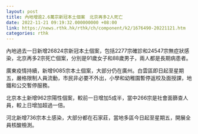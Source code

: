 ```yaml
---
layout: post
title: 內地增逾2.6萬宗新冠本土個案　北京再多2人死亡
date: 2022-11-21 09:19:32.000000000 +08:00
link: https://news.rthk.hk/rthk/ch/component/k2/1676490-20221121.htm
categories: rthk
---
```


內地過去一日新增26824宗新冠本土個案，包括2277宗確診和24547宗無症狀感染，北京再多2宗死亡個案，分別是91歲女子和88歲男子，兩人都是長期病患者。

廣東疫情持續，新增9085宗本土個案，大部分仍在廣州。白雲區即日起至星期五，嚴格限制人員流動，市民非必要不外出，小學和幼稚園暫停返校及面授課，地鐵和公交暫停服務。

北京本土新增962宗陽性個案，較前一日增加5成半，當中266宗是社會面篩查人員，較上日增加超過一倍。

河北新增736宗本土感染，大部分都在石家莊，當地多區今日起至星期五，開展全員核酸檢測。
